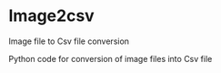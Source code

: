 # Image2csv
Image file to Csv file conversion
<p> Python code for conversion of image files into Csv file </p>
